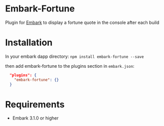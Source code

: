 Embark-Fortune
======

Plugin for [Embark](https://github.com/embark-framework/embark) to display a fortune quote in the console after each build

Installation
======

In your embark dapp directory:
```npm install embark-fortune --save```

then add embark-fortune to the plugins section in ```embark.json```:

```Json
  "plugins": {
    "embark-fortune": {}
  }
```

Requirements
======

- Embark 3.1.0 or higher


